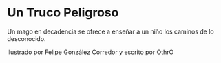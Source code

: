 Un Truco Peligroso
===

Un mago en decadencia se ofrece a enseñar a un niño los caminos de lo desconocido.

Ilustrado por Felipe González Corredor y escrito por OthrO
